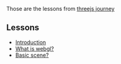 Those are the lessons from [threejs journey](https://threejs-journey.com/)

## Lessons
- [Introduction](./lesson-01)
- [What is webgl?](./lesson-02)
- [Basic scene?](./lesson-03)